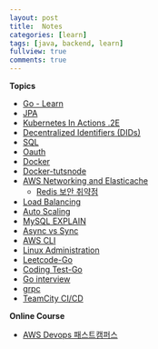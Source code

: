 ```yaml
---
layout: post
title:  Notes
categories: [learn]
tags: [java, backend, learn]
fullview: true
comments: true
---
```



**Topics**
- [Go - Learn](golang)
- [JPA](jpa)
- [Kubernetes In Actions .2E](doc_k_in_actions)
- [Decentralized Identifiers (DIDs)](did.pdf)
- [SQL](sql)
- [Oauth](oauth)
- [Docker](docker)
- [Docker-tutsnode](docker_tutsnode)
- [AWS Networking and  Elasticache](elasticache)
    - [Redis 보안 취약점](redis_hacked)
- [Load Balancing](load_balancing)
- [Auto Scaling](auto_scaling)
- [MySQL EXPLAIN](mysql_explain)
- [Async vs Sync](async_sync)
- [AWS CLI](doc_aws_cli)
- [Linux Administration](linux_admin)
- [Leetcode-Go](go_leet)
- [Coding Test-Go](go_coding_test)
- [Go interview](interview_golang)
- [grpc](grpc)
- [TeamCity CI/CD](https://github.com/jnuho/learn/cicd.md)

<!--
**Coding Test**
- [Golang leetcode](go_leet)
- [Golang baekjoon](baekjoon)
- [파이썬.Crash Course.2E](python_crash_course)
- [파이썬.코딩 basic](python_coding_basic)
- [파이썬.코딩 test](python_coding_test)
- [파이썬.baekjun](python_baekjun)
- [자바](README_java)
-->

**Online Course**
- [AWS Devops 패스트캠퍼스](fc_aws)

